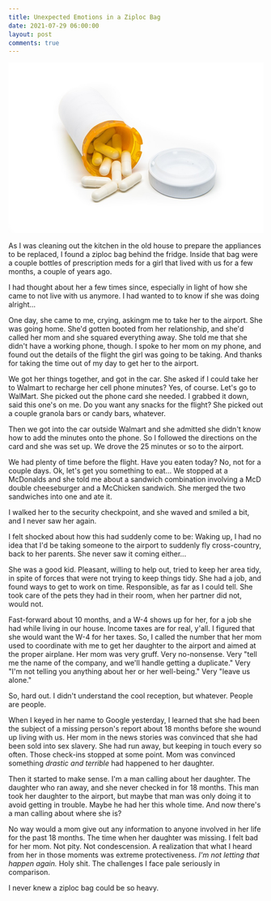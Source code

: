 ```yaml
---
title: Unexpected Emotions in a Ziploc Bag
date: 2021-07-29 06:00:00
layout: post
comments: true
---
```


<img src="/images/medicine-bottle.jpg">

As I was cleaning out the kitchen in the old house to prepare the appliances to be replaced, I found a ziploc bag behind the fridge. Inside that bag were a couple bottles of prescription meds for a girl that lived with us for a few months, a couple of years ago.

I had thought about her a few times since, especially in light of how she came to not live with us anymore. I had wanted to  to know if she was doing alright...

One day, she came to me, crying, askingm me to take her to the airport. She was going home. She'd gotten booted from her relationship, and she'd called her mom and she squared everything away. She told me that she didn't have a working phone, though. I spoke to her mom on my phone, and found out the details of the flight the girl was going to be taking. And thanks for taking the time out of my day to get her to the airport.

We got her things together, and got in the car. She asked if I could take her to Walmart to recharge her cell phone minutes? Yes, of course. Let's go to WalMart. She picked out the phone card she needed. I grabbed it down, said this one's on me. Do you want any snacks for the flight? She picked out a couple granola bars or candy bars, whatever.

Then we got into the car outside Walmart and she admitted she didn't know how to add the minutes onto the phone. So I followed the directions on the card and she was set up. We drove the 25 minutes or so to the airport. 

We had plenty of time before the flight. Have you eaten today? No, not for a couple days. Ok, let's get you something to eat... We stopped at a McDonalds and she told me about a sandwich combination involving a McD double cheeseburger and a McChicken sandwich. She merged the two sandwiches into one and ate it.

I walked her to the security checkpoint, and she waved and smiled a bit, and I never saw her again.

I felt shocked about how this had suddenly come to be: Waking up, I had no idea that I'd be taking someone to the airport to suddenly fly cross-country, back to her parents. She never saw it coming either...

She was a good kid. Pleasant, willing to help out, tried to keep her area tidy, in spite of forces that were not trying to keep things tidy. She had a job, and found ways to get to work on time. Responsible, as far as I could tell. She took care of the pets they had in their room, when her partner did not, would not.

Fast-forward about 10 months, and a W-4 shows up for her, for a job she had while living in our house. Income taxes are for real, y'all. I figured that she would want the W-4 for her taxes. So, I called the number that her mom used to coordinate with me to get her daughter to the airport and aimed at the proper airplane. Her mom was very gruff. Very no-nonsense. Very "tell me the name of the company, and we'll handle getting a duplicate." Very "I'm not telling you anything about her or her well-being." Very "leave us alone."

So, hard out. I didn't understand the cool reception, but whatever. People are people.

When I keyed in her name to Google yesterday, I learned that she had been the subject of a missing person's report about 18 months before she wound up living with us. Her mom in the news stories was convinced that she had been sold into sex slavery. She had run away, but keeping in touch every so often. Those check-ins stopped at some point. Mom was convinced something *drastic and terrible* had happened to her daughter.

Then it started to make sense. I'm a man calling about her daughter. The daughter who ran away, and she never checked in for 18 months. This man took her daughter to the airport, but maybe that man was only doing it to avoid getting in trouble.  Maybe he had her this whole time.  And now there's a man calling about where she is?  

No way would a mom give out any information to anyone involved in her life for the past 18 months. The time when her daughter was missing.  I felt bad for her mom. Not pity. Not condescension. A realization that what I heard from her in those moments was extreme protectiveness. *I'm not letting that happen again.* Holy shit. The challenges I face pale seriously in comparison.

I never knew a ziploc bag could be so heavy.
